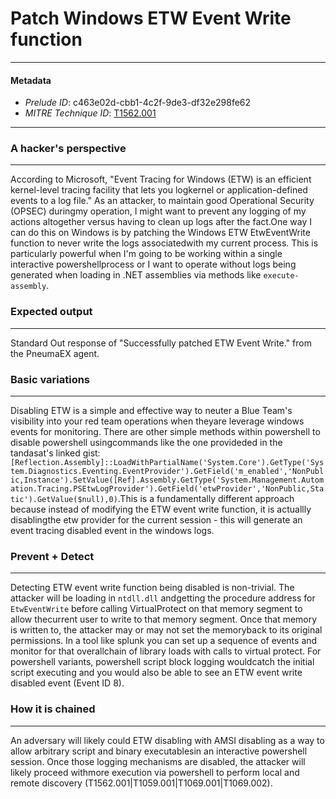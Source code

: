 
# Patch Windows ETW Event Write function

---

#### Metadata

- *Prelude ID*: c463e02d-cbb1-4c2f-9de3-df32e298fe62
- *MITRE Technique ID*: [T1562.001](https://attack.mitre.org/techniques/T1562/001/)

---

### A hacker's perspective

---

According to Microsoft, "Event Tracing for Windows (ETW) is an efficient kernel-level tracing facility that lets you logkernel or application-defined events to a log file." As an attacker, to maintain good Operational Security (OPSEC) duringmy operation, I might want to prevent any logging of my actions altogether versus having to clean up logs after the fact.One way I can do this on Windows is by patching the Windows ETW EtwEventWrite function to never write the logs associatedwith my current process. This is particularly powerful when I'm going to be working within a single interactive powershellprocess or I want to operate without logs being generated when loading in .NET assemblies via methods like `execute-assembly`.

### Expected output

---

Standard Out response of "Successfully patched ETW Event Write." from the PneumaEX agent.

### Basic variations

---

Disabling ETW is a simple and effective way to neuter a Blue Team's visibility into your red team operations when theyare leverage windows events for monitoring. There are other simple methods within powershell to disable powershell usingcommands like the one provideded in the tandasat's linked gist:`[Reflection.Assembly]::LoadWithPartialName('System.Core').GetType('System.Diagnostics.Eventing.EventProvider').GetField('m_enabled','NonPublic,Instance').SetValue([Ref].Assembly.GetType('System.Management.Automation.Tracing.PSEtwLogProvider').GetField('etwProvider','NonPublic,Static').GetValue($null),0)`.This is a fundamentally different approach because instead of modifying the ETW event write function, it is actuallly disablingthe etw provider for the current session - this will generate an event tracing disabled event in the windows logs.

### Prevent + Detect

---

Detecting ETW event write function being disabled is non-trivial. The attacker will be loading in `ntdll.dll` andgetting the procedure address for `EtwEventWrite` before calling VirtualProtect on that memory segment to allow thecurrent user to write to that memory segment. Once that memory is written to, the attacker may or may not set the memoryback to its original permissions. In a tool like splunk you can set up a sequence of events and monitor for that overallchain of library loads with calls to virtual protect. For powershell variants, powershell script block logging wouldcatch the initial script executing and you would also be able to see an ETW event write disabled event (Event ID 8).

### How it is chained

---

An adversary will likely could ETW disabling with AMSI disabling as a way to allow arbitrary script and binary executablesin an interactive powershell session. Once those logging mechanisms are disabled, the attacker will likely proceed withmore execution via powershell to perform local and remote discovery (T1562.001|T1059.001|T1069.001|T1069.002).
